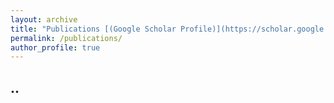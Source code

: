 ```yaml
---
layout: archive
title: "Publications [(Google Scholar Profile)](https://scholar.google.com/citations?user=ANjIkWUAAAAJ&hl=en)"
permalink: /publications/
author_profile: true
---
```


## ..

